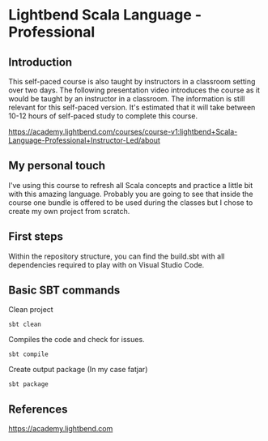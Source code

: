 # Lightbend Scala Language - Professional

## Introduction

This self-paced course is also taught by instructors in a classroom setting over two days. The following presentation video introduces the course as it would be taught by an instructor in a classroom. The information is still relevant for this self-paced version. It's estimated that it will take between 10-12 hours of self-paced study to complete this course.

<https://academy.lightbend.com/courses/course-v1:lightbend+Scala-Language-Professional+Instructor-Led/about>

## My personal touch

I've using this course to refresh all Scala concepts and practice a little bit with this amazing language. Probably you are going to see that inside the course one bundle is offered to be used during the classes but I chose to create my own project from scratch.

## First steps

Within the repository structure, you can find the build.sbt with all dependencies required to play with on Visual Studio Code.

## Basic SBT commands

Clean project

```
sbt clean
```

Compiles the code and check for issues.

```
sbt compile
```

Create output package (In my case fatjar)

```
sbt package

```

## References

https://academy.lightbend.com
